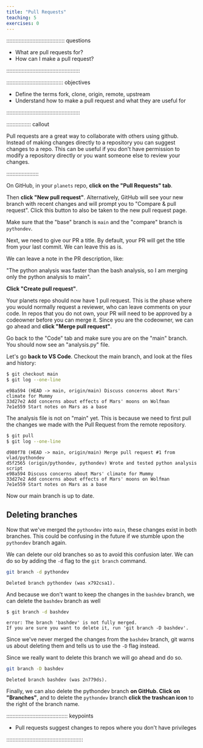 ```yaml
---
title: "Pull Requests"
teaching: 5
exercises: 0
---
```


:::::::::::::::::::::::::::::::::::::: questions 

- What are pull requests for?
- How can I make a pull request?

::::::::::::::::::::::::::::::::::::::::::::::::

::::::::::::::::::::::::::::::::::::: objectives

- Define the terms fork, clone, origin, remote, upstream
- Understand how to make a pull request and what they are useful for

::::::::::::::::::::::::::::::::::::::::::::::::


:::::::::::::::: callout

Pull requests are a great way to collaborate with others using github.
Instead of making changes directly to a repository you can suggest changes to a repo.
This can be useful if you don't have permission to modify a repository directly or
you want someone else to review your changes.

:::::::::::::::::::::

On GitHub, in your `planets` repo, **click on the "Pull Requests" tab**. 

Then **click "New pull request"**. Alternatively, GitHub will see your new branch with recent changes and will prompt you to "Compare & pull request". Click this button to also be taken to the new pull request page.

Make sure that the "base" branch is `main` and the "compare" branch is `pythondev`.

Next, we need to give our PR a title. By default, your PR will get the title from your last commit. We can leave this as is.

We can leave a note in the PR description, like:

"The python analysis was faster than the bash analysis, so I am merging only the python analysis to main".

**Click "Create pull request"**.

Your planets repo should now have 1 pull request. This is the phase where you would normally request a reviewer, who can leave comments on your code. In repos that you do not own, your PR will need to be approved by a codeowner before you can merge it. Since you are the codeowner, we can go ahead and **click "Merge pull request"**.

Go back to the "Code" tab and make sure you are on the "main" branch. You should now see an "analysis.py" file.

Let's go **back to VS Code**. Checkout the main branch, and look at the files and history:

```bash
$ git checkout main
$ git log --one-line
```

```output
e98a594 (HEAD -> main, origin/main) Discuss concerns about Mars' climate for Mummy
33d27e2 Add concerns about effects of Mars' moons on Wolfman
7e1e559 Start notes on Mars as a base
```

The analysis file is not on "main" yet. This is because we need to first pull the changes we made with the Pull Request from the remote repository.

```bash
$ git pull
$ git log --one-line
```

```output
d980f78 (HEAD -> main, origin/main) Merge pull request #1 from vlad/pythondev
d5f2565 (origin/pythondev, pythondev) Wrote and tested python analysis script
e98a594 Discuss concerns about Mars' climate for Mummy
33d27e2 Add concerns about effects of Mars' moons on Wolfman
7e1e559 Start notes on Mars as a base
```

Now our main branch is up to date.

## Deleting branches

Now that we've merged the `pythondev` into `main`, these changes
exist in both branches. This could be confusing in the future if we
stumble upon the `pythondev` branch again.

We can delete our old branches so as to avoid this confusion later.
We can do so by adding the `-d` flag to the `git branch` command.

```bash
git branch -d pythondev
```

```output
Deleted branch pythondev (was x792csa1).
```

And because we don't want to keep the changes in the `bashdev` branch,
we can delete the `bashdev` branch as well

```bash
$ git branch -d bashdev
```

```output
error: The branch 'bashdev' is not fully merged.
If you are sure you want to delete it, run 'git branch -D bashdev'.
```

Since we've never merged the changes from the `bashdev` branch,
git warns us about deleting them and tells us to use the `-D` flag instead.

Since we really want to delete this branch we will go ahead and do so.

```bash
git branch -D bashdev
```

```output
Deleted branch bashdev (was 2n779ds).
```

Finally, we can also delete the pythondev branch **on GitHub. Click on "Branches"**, and to delete the `pythondev` branch **click the trashcan icon** to the right of the branch name.

:::::::::::::::::::::::::::::::::::::::: keypoints

- Pull requests suggest changes to repos where you don't have privileges

::::::::::::::::::::::::::::::::::::::::::::::::::